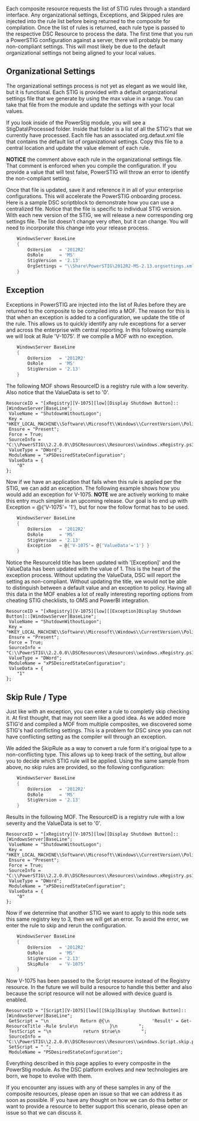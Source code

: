 
Each composite resource requests the list of STIG rules through a standard interface.
Any organizational settings, Exceptions, and Skipped rules are injected into the rule list before being returned to the composite for compilation.
Once the list of rules is returned, each rule type is passed to the respective DSC Resource to process the data.
The first time that you run a PowerSTIG configuration against a server, there will probably be many non-compliant settings.
This will most likely be due to the default organizational settings not being aligned to your local values.

## Organizational Settings

The organizational settings process is not yet as elegant as we would like, but it is functional.
Each STIG is provided with a default organizational settings file that we generate by using the max value in a range.
You can take that file from the module and update the settings with your local values.

If you look inside of the PowerStig module, you will see a StigData\Processed folder.
Inside that folder is a list of all the STIG's that we currently have processed.
Each file has an associated org.defaut.xml file that contains the default list of organizational settings.
Copy this file to a central location and update the value element of each rule.

**NOTICE** the comment above each rule in the organizational settings file.
That comment is enforced when you compile the configuration.
If you provide a value that will test false, PowerSTIG will throw an error to identify the non-compliant setting.

Once that file is updated, save it and reference it in all of your enterprise configurations.
This will accelerate the PowerSTIG onboarding process.
Here is a sample DSC scriptblock to demonstrate how you can use a centralized file.
Notice that the file is specific to individual STIG version.
With each new version of the STIG, we will release a new corresponding org settings file.
The list doesn't change very often, but it can change.
You will need to incorporate this change into your release process.

```powershell
    WindowsServer BaseLine
    {
        OsVersion   = '2012R2'
        OsRole      = 'MS'
        StigVersion = '2.13'
        OrgSettings = "\\Share\PowerSTIG\2012R2-MS-2.13.orgsettings.xml"
    }
```

## Exception

Exceptions in PowerSTIG are injected into the list of Rules before they are returned to the composite to be compiled into a MOF.
The reason for this is that when an exception is added to a configuration, we update the title of the rule.
This allows us to quickly identify any rule exceptions for a server and across the enterprise with central reporting.
In this following example we will look at Rule 'V-1075'.
If we compile a MOF with no exception.

```powershell
    WindowsServer BaseLine
    {
        OsVersion   = '2012R2'
        OsRole      = 'MS'
        StigVersion = '2.13'
    }
```

The following MOF shows ResourceID is a registry rule with a low severity.
Also notice that the ValueData is set to '0'.

```exe
ResourceID = "[xRegistry][V-1075][low][Display Shutdown Button]::[WindowsServer]BaseLine";
 ValueName = "ShutdownWithoutLogon";
 Key = "HKEY_LOCAL_MACHINE\\Software\\Microsoft\\Windows\\CurrentVersion\\Policies\\System";
 Ensure = "Present";
 Force = True;
 SourceInfo = "C:\\PowerSTIG\\2.2.0.0\\DSCResources\\Resources\\windows.xRegistry.ps1::12::9::xRegistry";
 ValueType = "DWord";
 ModuleName = "xPSDesiredStateConfiguration";
 ValueData = {
    "0"
};
 ```

Now if we have an application that fails when this rule is applied per the STIG, we can add an exception.
The following example shows how you would add an exception for V-1075.
**NOTE** we are actively working to make this entry much simpler in an upcoming release.
Our goal is to end up with Exception = @{'V-1075'= '1'}, but for now the follow format has to be used.

```powershell
    WindowsServer BaseLine
    {
        OsVersion   = '2012R2'
        OsRole      = 'MS'
        StigVersion = '2.13'
        Exception   = @{'V-1075'= @{'ValueData'='1'} }
    }
```

Notice the ResourceId title has been updated with '[Exception]' and the ValueData has been updated with the value of 1.
This is the heart of the exception process.
Without updating the ValueData, DSC will report the setting as non-compliant.
Without updating the title, we would not be able to distinguish between a default value and an exception to policy.
Having all this data in the MOF enables a lot of really interesting reporting options from cheating STIG checklists, to OMS and PowerBI integration.

```exe
ResourceID = "[xRegistry][V-1075][low][[Exception]Display Shutdown Button]::[WindowsServer]BaseLine";
 ValueName = "ShutdownWithoutLogon";
 Key = "HKEY_LOCAL_MACHINE\\Software\\Microsoft\\Windows\\CurrentVersion\\Policies\\System";
 Ensure = "Present";
 Force = True;
 SourceInfo = "C:\\PowerSTIG\\2.2.0.0\\DSCResources\\Resources\\windows.xRegistry.ps1::12::9::xRegistry";
 ValueType = "DWord";
 ModuleName = "xPSDesiredStateConfiguration";
 ValueData = {
    "1"
};
```

## Skip Rule / Type

Just like with an exception, you can enter a rule to completly skip checking it.
At first thought, that may not seem like a good idea.
As we added more STIG'd and compiled a MOF from multiple composites, we discovered some STIG's had conflicting settings.
This is a problem for DSC since you can not have conflicting setting as the compiler will through an exception.

We added the SkipRule as a way to convert a rule form it's origioal type to a non-conflicting type.
This allows up to keep track of the setting, but allow you to decide which STIG rule will be applied.
Using the same sample from above, no skip rules are provided, so the following configuration:

```powershell
    WindowsServer BaseLine
    {
        OsVersion   = '2012R2'
        OsRole      = 'MS'
        StigVersion = '2.13'
    }
```

Results in the following MOF.
The ResourceID is a registry rule with a low severity and the ValueData is set to '0'.

```exe
ResourceID = "[xRegistry][V-1075][low][Display Shutdown Button]::[WindowsServer]BaseLine";
 ValueName = "ShutdownWithoutLogon";
 Key = "HKEY_LOCAL_MACHINE\\Software\\Microsoft\\Windows\\CurrentVersion\\Policies\\System";
 Ensure = "Present";
 Force = True;
 SourceInfo = "C:\\PowerSTIG\\2.2.0.0\\DSCResources\\Resources\\windows.xRegistry.ps1::12::9::xRegistry";
 ValueType = "DWord";
 ModuleName = "xPSDesiredStateConfiguration";
 ValueData = {
    "0"
};
 ```

Now if we determine that another STIG we want to apply to this node sets this same registry key to 3, then we will get an error.
To avoid the error, we enter the rule to skip and rerun the configuration.

```powershell
    WindowsServer BaseLine
    {
        OsVersion   = '2012R2'
        OsRole      = 'MS'
        StigVersion = '2.13'
        SkipRule    = 'V-1075'
    }
```

Now V-1075 has been passed to the Script resource instead of the Registry resource.
In the future we will build a resource to handle this better and also because the script resource will not be allowed with device guard is enabled.

```exe
ResourceID = "[Script][V-1075][low][[Skip]Display Shutdown Button]::[WindowsServer]BaseLine";
 GetScript = "\n            Return @{\n                'Result' = Get-ResourceTitle -Rule $rule\n            }\n        ";
 TestScript = "\n            return $true\n        ";
 SourceInfo = "C:\\PowerSTIG\\2.2.0.0\\DSCResources\\Resources\\windows.Script.skip.ps1::8::5::Script";
 SetScript = " ";
 ModuleName = "PSDesiredStateConfiguration";
```

Everything described in this page applies to every composite in the PowerStig module.
As the DSC platform evolves and new technologies are born, we hope to evolve with them.

If you encounter any issues with any of these samples in any of the composite resources, please open an issue so that we can address it as soon as possible. IF you have any thought on how we can do this better or want to provide a resource to better support this scenario, please open an issue so that we can discuss it.
